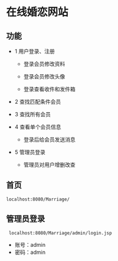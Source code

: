 # 在线婚恋网站

## 功能

* 1 用户登录、注册

    * 登录会员修改资料

    * 登录会员修改头像

    * 登录查看收件和发件箱

* 2 查找匹配条件会员

* 3 查找所有会员

* 4 查看单个会员信息

    * 登录后给会员发送消息

* 5 管理员登录

    * 管理员对用户增删改查

## 首页 
` localhost:8080/Marriage/ `

## 管理员登录
` localhost:8080/Marriage/admin/login.jsp`
* 账号：admin
* 密码：admin
